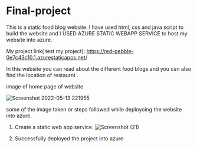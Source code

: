 # Final-project
This is a static food blog website.
I have used html, css and java script to build the website and I USED AZURE STATIC WEBAPP SERVICE  to host my website into azure.

My project link( test my project):  https://red-pebble-0e7c43c10.1.azurestaticapps.net/

In this website you can read about the different food blogs and you can also find the location of restaurnt .

image of home page of website

![Screenshot 2022-05-13 221955](https://user-images.githubusercontent.com/97299245/168331194-06e19a3b-d63e-4187-a8c6-ddfa8421adb9.png)


some of the image taken or steps followed while deployoing the website into azure.

1. Create a static web app service.
![Screenshot (21)](https://user-images.githubusercontent.com/97299245/168330418-90128b59-de6a-4c98-bc23-1095bf35a464.png)


2. Successfully deployed the project into azure
